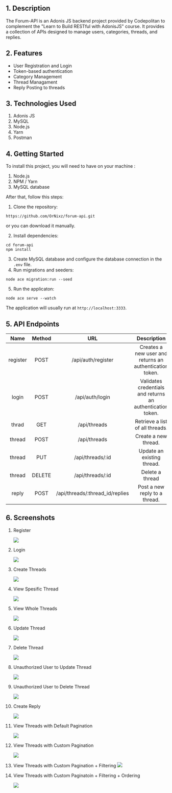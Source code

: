 ## 1. Description

The Forum-API is an Adonis JS backend project provided by Codepolitan to complement the "Learn to Build RESTful with AdonisJS" course. It provides a collection of APIs designed to manage users, categories, threads, and replies.


## 2. Features

- User Registration and Login
- Token-based authentication
- Category Management
- Thread Managament
- Reply Posting to threads

## 3. Technologies Used

1. Adonis JS
2. MySQL
3. Node.js
4. Yarn
5. Postman

## 4. Getting Started

To install this project, you will need to have on your machine :
1. Node.js
2. NPM / Yarn
3. MySQL database

After that, follow this steps:
1. Clone the repository:
```
https://github.com/OrNixz/forum-api.git
```
or you can download it manually.

2. Install dependencies:
```
cd forum-api
npm install
```
3. Create MySQL database and configure the database connection in the `.env` file.
4. Run migrations and seeders:
```
node ace migration:run --seed
```
5. Run the applicaton:
``` 
node ace serve --watch
```
The application will usually run at `http://localhost:3333`.

## 5. API Endpoints

|   Name   | Method |               URL               |                         Description                        |
|:--------:|:------:|:-------------------------------:|:----------------------------------------------------------:|
| register | POST   | /api/auth/register              | Creates a new user and returns an authentication token.    |
| login    | POST   | /api/auth/login                 | Validates credentials and returns an authentication token. |
| thrad    | GET    | /api/threads                    | Retrieve a list of all threads.                            |
| thread   | POST   | /api/threads                    | Create a new thread.                                       |
| thread   | PUT    | /api/threads/:id                | Update an existing thread.                                 |
| thread   | DELETE | /api/threads/:id                | Delete a thread                                            |
| reply    | POST   | /api/threads/:thread_id/replies | Post a new reply to a thread.                              |

## 6. Screenshots

1. Register

   ![](https://github.com/OrNixz/forum-api/blob/main/screenshots/register.png)

2. Login

   ![](https://github.com/OrNixz/forum-api/blob/main/screenshots/login.png)

3. Create Threads

   ![](https://github.com/OrNixz/forum-api/blob/main/screenshots/post-threads.png)

4. View Spesific Thread

   ![](https://github.com/OrNixz/forum-api/blob/main/screenshots/get-threads-show.png)

5. View Whole Threads
   
   ![](https://github.com/OrNixz/forum-api/blob/main/screenshots/get-threads-index.png)

6. Update Thread

   ![](https://github.com/OrNixz/forum-api/blob/main/screenshots/post-threads.png)

7. Delete Thread

   ![](https://github.com/OrNixz/forum-api/blob/main/screenshots/delete-threads.png)

8. Unauthorized User to Update Thread
   
   ![](https://github.com/OrNixz/forum-api/blob/main/screenshots/unauthorized-put-threads.png)

9. Unauthorized User to Delete Thread

   ![](https://github.com/OrNixz/forum-api/blob/main/screenshots/unauthorized-delete-threads.png)

10. Create Reply

    ![](https://github.com/OrNixz/forum-api/blob/main/screenshots/post-replies.png)

11. View Threads with Default Pagination

    ![](https://github.com/OrNixz/forum-api/blob/main/screenshots/get-threads-pagination-1.png)

12. View Threads with Custom Pagination

    ![](https://github.com/OrNixz/forum-api/blob/main/screenshots/get-threads-pagination-2.png)

13. View Threads with Custom Pagination + Filtering
    ![](https://github.com/OrNixz/forum-api/blob/main/screenshots/get-threads-pagination-filtering.png)

14. View Threads with Custom Paginatoin + Filtering + Ordering
    
    ![](https://github.com/OrNixz/forum-api/blob/main/screenshots/get-threads-pagination-filtering-ordering.png)
    
